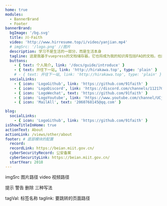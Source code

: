 ```yaml
---
home: true
modules:
  - BannerBrand
  - Footer
bannerBrand:
  bgImage: '/bg.svg'
  title: 川·Faith
  video: 'http://www.hirresume.top/i/video/yanjian.mp4' 
  # imgSrc: '/logo.png' //图片
  description: 学习不是生活的一部分，而是生活本身
  tagline: 这是我基于vuepress的文档储存器，它也将成为我的知识库包括FAQ的文档，也同时欢迎大家共同学习，Learning is not a burden.
  buttons:
    - { text: 个人简介, link: '/docs/guide/introduce' }
    - { text: 开往下一站, link: 'http://hirakawa.top', type: 'plain' }
    # - { text: 开往下一站, link: 'http://hirakawa.top', type: 'plain' }
  socialLinks:
    - { icon: 'LogoGithub', link: 'https://github.com/91faith' }
    - { icon: 'LogoDiscord', link: 'https://discord.com/channels/1121708647391690882/1121708647932772396' }
    - { icon: 'LogoWechat', text: 'https://github.com/91faith' }
    - { icon: 'LogoYoutube', link: 'https://www.youtube.com/channel/UCjKb7AiYikQop-RFqRFXBJw' }
    - { icon: 'MailAll', text: '2060768145@qq.com' }

blog:
  socialLinks:
    - { icon: 'LogoGithub', link: 'https://github.com/91faith' }
isShowTitleInHome: true
actionText: About
actionLink: /views/other/about
footer: # 底部模块的配置
  record:
  recordLink: https://beian.miit.gov.cn/
  cyberSecurityRecord: 公安备案
  cyberSecurityLink: https://beian.miit.gov.cn/
  startYear: 2018
---
```


<!--备注  -->
imgSrc 图片路径
video 视频路径

提示
警告
删除
三种写法
<ClientOnly>
<tip-com type='tip' title='title' content='这是一个提示'/>
</ClientOnly>
<ClientOnly>
<tip-com  type='warning' content='这是一个提示'/>
</ClientOnly>
<ClientOnly>
<tip-com type='danger' content='这是一个提示'/>
</ClientOnly>

tagVal: 标签名称
taglink: 要跳转的页面路径